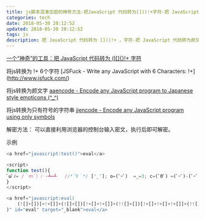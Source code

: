 ```yaml
---
title: js脚本混淆加密的神奇方法-把JavaScript 代码转为[]()!+字符-把 JavaScript 代码转为颜文字
categories: tech
date: 2018-05-30 20:12:52
updated: 2018-05-30 20:12:52
tags: js
description: 把 JavaScript 代码转为 []()!+ ，字符-把 JavaScript 代码转为颜文字
---
```


[一个“神奇”的工具：把 JavaScript 代码转为 ()[]{}!+ 字符](http://www.freebuf.com/sectool/5352.html)

将js转换为 []()!+ 6个字符
[JSFuck - Write any JavaScript with 6 Characters: []()!+](http://www.jsfuck.com/)

将js转换为颜文字
[aaencode - Encode any JavaScript program to Japanese style emoticons (^_^)](http://utf-8.jp/public/aaencode.html)

将js转换为只有符号的字符串
[jjencode - Encode any JavaScript program using only symbols](http://utf-8.jp/public/jjencode.html)

解密方法：
可以直接利用浏览器的控制台输入密文，执行后即可解密。

示例

```javascript
<a href="javascript:test()">eval</a>

<script>
function test(){
ﾟωﾟﾉ= /｀ｍ´）ﾉ ~┻━┻   //*´∇｀*/ ['_']; o=(ﾟｰﾟ)  =_=3; c=(ﾟΘﾟ) =(ﾟｰﾟ)-(ﾟｰﾟ); (ﾟДﾟ) =(ﾟΘﾟ)= (o^_^o)/ (o^_^o);(ﾟДﾟ)={ﾟΘﾟ: '_' ,ﾟωﾟﾉ : ((ﾟωﾟﾉ==3) +'_') [ﾟΘﾟ] ,ﾟｰﾟﾉ :(ﾟωﾟﾉ+ '_')[o^_^o -(ﾟΘﾟ)] ,ﾟДﾟﾉ:((ﾟｰﾟ==3) +'_')[ﾟｰﾟ] }; (ﾟДﾟ) [ﾟΘﾟ] =((ﾟωﾟﾉ==3) +'_') [c^_^o];(ﾟДﾟ) ['c'] = ((ﾟДﾟ)+'_') [ (ﾟｰﾟ)+(ﾟｰﾟ)-(ﾟΘﾟ) ];(ﾟДﾟ) ['o'] = ((ﾟДﾟ)+'_') [ﾟΘﾟ];(ﾟoﾟ)=(ﾟДﾟ) ['c']+(ﾟДﾟ) ['o']+(ﾟωﾟﾉ +'_')[ﾟΘﾟ]+ ((ﾟωﾟﾉ==3) +'_') [ﾟｰﾟ] + ((ﾟДﾟ) +'_') [(ﾟｰﾟ)+(ﾟｰﾟ)]+ ((ﾟｰﾟ==3) +'_') [ﾟΘﾟ]+((ﾟｰﾟ==3) +'_') [(ﾟｰﾟ) - (ﾟΘﾟ)]+(ﾟДﾟ) ['c']+((ﾟДﾟ)+'_') [(ﾟｰﾟ)+(ﾟｰﾟ)]+ (ﾟДﾟ) ['o']+((ﾟｰﾟ==3) +'_') [ﾟΘﾟ];(ﾟДﾟ) ['_'] =(o^_^o) [ﾟoﾟ] [ﾟoﾟ];(ﾟεﾟ)=((ﾟｰﾟ==3) +'_') [ﾟΘﾟ]+ (ﾟДﾟ) .ﾟДﾟﾉ+((ﾟДﾟ)+'_') [(ﾟｰﾟ) + (ﾟｰﾟ)]+((ﾟｰﾟ==3) +'_') [o^_^o -ﾟΘﾟ]+((ﾟｰﾟ==3) +'_') [ﾟΘﾟ]+ (ﾟωﾟﾉ +'_') [ﾟΘﾟ]; (ﾟｰﾟ)+=(ﾟΘﾟ); (ﾟДﾟ)[ﾟεﾟ]='\\'; (ﾟДﾟ).ﾟΘﾟﾉ=(ﾟДﾟ+ ﾟｰﾟ)[o^_^o -(ﾟΘﾟ)];(oﾟｰﾟo)=(ﾟωﾟﾉ +'_')[c^_^o];(ﾟДﾟ) [ﾟoﾟ]='\"';(ﾟДﾟ) ['_'] ( (ﾟДﾟ) ['_'] (ﾟεﾟ+(ﾟДﾟ)[ﾟoﾟ]+ (ﾟДﾟ)[ﾟεﾟ]+(ﾟΘﾟ)+ (ﾟｰﾟ)+ (ﾟΘﾟ)+ (ﾟДﾟ)[ﾟεﾟ]+(ﾟΘﾟ)+ ((ﾟｰﾟ) + (ﾟΘﾟ))+ (ﾟｰﾟ)+ (ﾟДﾟ)[ﾟεﾟ]+(ﾟΘﾟ)+ (ﾟｰﾟ)+ ((ﾟｰﾟ) + (ﾟΘﾟ))+ (ﾟДﾟ)[ﾟεﾟ]+(ﾟΘﾟ)+ ((o^_^o) +(o^_^o))+ ((o^_^o) - (ﾟΘﾟ))+ (ﾟДﾟ)[ﾟεﾟ]+(ﾟΘﾟ)+ ((o^_^o) +(o^_^o))+ (ﾟｰﾟ)+ (ﾟДﾟ)[ﾟεﾟ]+((ﾟｰﾟ) + (ﾟΘﾟ))+ (c^_^o)+ (ﾟДﾟ)[ﾟεﾟ]+(ﾟｰﾟ)+ ((o^_^o) - (ﾟΘﾟ))+ (ﾟДﾟ)[ﾟεﾟ]+(ﾟΘﾟ)+ (ﾟΘﾟ)+ (c^_^o)+ (ﾟДﾟ)[ﾟεﾟ]+(ﾟΘﾟ)+ (ﾟｰﾟ)+ ((ﾟｰﾟ) + (ﾟΘﾟ))+ (ﾟДﾟ)[ﾟεﾟ]+(ﾟΘﾟ)+ ((ﾟｰﾟ) + (ﾟΘﾟ))+ (ﾟｰﾟ)+ (ﾟДﾟ)[ﾟεﾟ]+(ﾟΘﾟ)+ ((ﾟｰﾟ) + (ﾟΘﾟ))+ (ﾟｰﾟ)+ (ﾟДﾟ)[ﾟεﾟ]+(ﾟΘﾟ)+ ((ﾟｰﾟ) + (ﾟΘﾟ))+ ((ﾟｰﾟ) + (o^_^o))+ (ﾟДﾟ)[ﾟεﾟ]+((ﾟｰﾟ) + (ﾟΘﾟ))+ (ﾟｰﾟ)+ (ﾟДﾟ)[ﾟεﾟ]+(ﾟｰﾟ)+ (c^_^o)+ (ﾟДﾟ)[ﾟεﾟ]+(ﾟΘﾟ)+ (ﾟΘﾟ)+ ((o^_^o) - (ﾟΘﾟ))+ (ﾟДﾟ)[ﾟεﾟ]+(ﾟΘﾟ)+ (ﾟｰﾟ)+ (ﾟΘﾟ)+ (ﾟДﾟ)[ﾟεﾟ]+(ﾟΘﾟ)+ ((o^_^o) +(o^_^o))+ ((o^_^o) +(o^_^o))+ (ﾟДﾟ)[ﾟεﾟ]+(ﾟΘﾟ)+ (ﾟｰﾟ)+ (ﾟΘﾟ)+ (ﾟДﾟ)[ﾟεﾟ]+(ﾟΘﾟ)+ ((o^_^o) - (ﾟΘﾟ))+ (o^_^o)+ (ﾟДﾟ)[ﾟεﾟ]+(ﾟΘﾟ)+ (ﾟｰﾟ)+ (o^_^o)+ (ﾟДﾟ)[ﾟεﾟ]+(ﾟΘﾟ)+ ((o^_^o) +(o^_^o))+ ((o^_^o) - (ﾟΘﾟ))+ (ﾟДﾟ)[ﾟεﾟ]+(ﾟΘﾟ)+ ((ﾟｰﾟ) + (ﾟΘﾟ))+ (ﾟΘﾟ)+ (ﾟДﾟ)[ﾟεﾟ]+(ﾟΘﾟ)+ ((o^_^o) +(o^_^o))+ (c^_^o)+ (ﾟДﾟ)[ﾟεﾟ]+(ﾟΘﾟ)+ ((o^_^o) +(o^_^o))+ (ﾟｰﾟ)+ (ﾟДﾟ)[ﾟεﾟ]+(ﾟｰﾟ)+ ((o^_^o) - (ﾟΘﾟ))+ (ﾟДﾟ)[ﾟεﾟ]+((ﾟｰﾟ) + (ﾟΘﾟ))+ (ﾟΘﾟ)+ (ﾟДﾟ)[ﾟoﾟ]) (ﾟΘﾟ)) ('_');
}
</script>
```

```javascript
<a href="javascript:eval(
    (![]+[])[+!+[]]+(![]+[])[!+[]+!+[]]+(!![]+[])[!+[]+!+[]+!+[]]+(!![]+[])[+!+[]]+(!![]+[])[+[]]+(![]+[][(![]+[])[+[]]+([![]]+[][[]])[+!+[]+[+[]]]+(![]+[])[!+[]+!+[]]+(!![]+[])[+[]]+(!![]+[])[!+[]+!+[]+!+[]]+(!![]+[])[+!+[]]])[!+[]+!+[]+[+[]]]+[+!+[]]+(!![]+[][(![]+[])[+[]]+([![]]+[][[]])[+!+[]+[+[]]]+(![]+[])[!+[]+!+[]]+(!![]+[])[+[]]+(!![]+[])[!+[]+!+[]+!+[]]+(!![]+[])[+!+[]]])[!+[]+!+[]+[+[]]]
)" id="eval" target="_blank">eval</a>
```